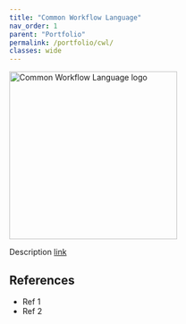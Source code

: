 ```yaml
---
title: "Common Workflow Language"
nav_order: 1
parent: "Portfolio"
permalink: /portfolio/cwl/
classes: wide
---
```


<div style="display: flex; align-items: center; gap: 1em; margin-bottom: 1em;">
  <img src="{{ '/assets/images/cwl.png' | relative_url }}" alt="Common Workflow Language logo" style="width: 300px; height: auto;">
  <h2 style="margin: 0;"></h2>
</div>

Description [link]() 

## References

* Ref 1
* Ref 2